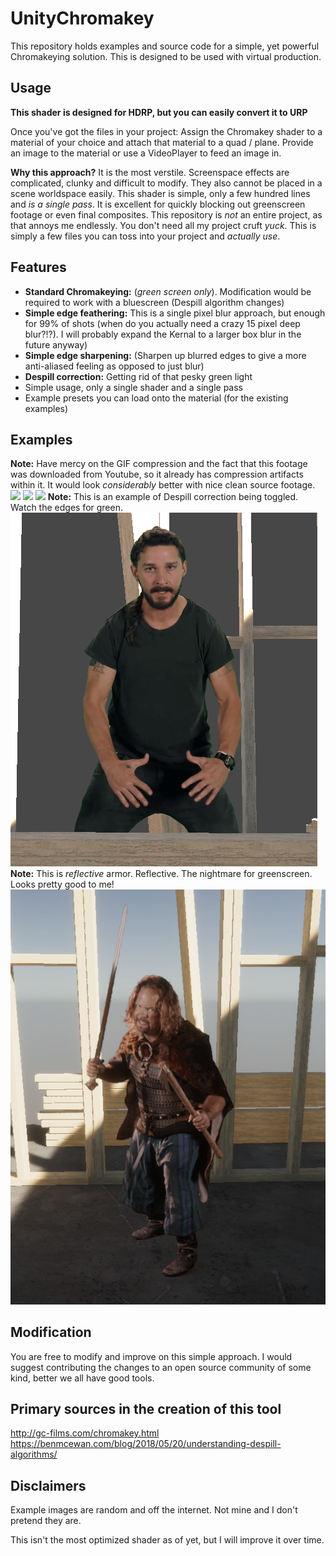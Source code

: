 # UnityChromakey
This repository holds examples and source code for a simple, yet powerful Chromakeying solution. This is designed to be used with virtual production.

## Usage
**This shader is designed for HDRP, but you can easily convert it to URP**

Once you've got the files in your project: Assign the Chromakey shader to a material of your choice and attach that material to a quad / plane. Provide an image to the material or use a VideoPlayer to feed an image in. 

**Why this approach?** It is the most verstile. Screenspace effects are complicated, clunky and difficult to modify. They also cannot be placed in a scene worldspace easily. This shader is simple, only a few hundred lines and *is a single pass*. It is excellent for quickly blocking out greenscreen footage or even final composites.
This repository is *not* an entire project, as that annoys me endlessly. You don't need all my project cruft *yuck*. This is simply a few files you can toss into your project and *actually use*.

## Features
* **Standard Chromakeying:** (*green screen only*). Modification would be required to work with a bluescreen (Despill algorithm changes)
* **Simple edge feathering:** This is a single pixel blur approach, but enough for 99% of shots (when do you actually need a crazy 15 pixel deep blur?!?). I will probably expand the Kernal to a larger box blur in the future anyway)
* **Simple edge sharpening:** (Sharpen up blurred edges to give a more anti-aliased feeling as opposed to just blur)
* **Despill correction:** Getting rid of that pesky green light
* Simple usage, only a single shader and a single pass
* Example presets you can load onto the material (for the existing examples)

## Examples
**Note:** Have mercy on the GIF compression and the fact that this footage was downloaded from Youtube, so it already has compression artifacts within it. It would look *considerably* better with nice clean source footage.
![](Examples/Images/Shia.gif)
![](Examples/Images/Shia2.gif)
![](Examples/Images/Distant.gif)
**Note:** This is an example of Despill correction being toggled. Watch the edges for green.
![](Examples/Images/Despill.gif)
**Note:** This is *reflective* armor. Reflective. The nightmare for greenscreen. Looks pretty good to me!
![](Examples/Images/ReflectiveArmor.png)

## Modification
You are free to modify and improve on this simple approach. I would suggest contributing the changes to an open source community of some kind, better we all have good tools.

## Primary sources in the creation of this tool
http://gc-films.com/chromakey.html
https://benmcewan.com/blog/2018/05/20/understanding-despill-algorithms/

## Disclaimers
Example images are random and off the internet. Not mine and I don't pretend they are.

This isn't the most optimized shader as of yet, but I will improve it over time.

